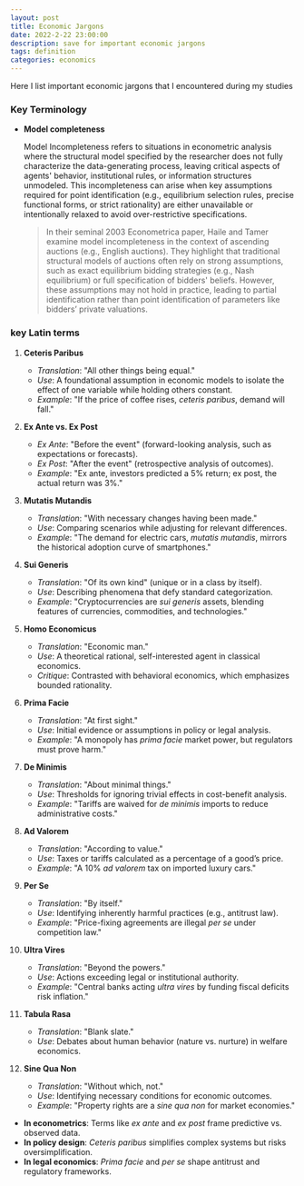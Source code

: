 ```yaml
---
layout: post
title: Economic Jargons
date: 2022-2-22 23:00:00 
description: save for important economic jargons
tags: definition
categories: economics
---
```


Here I list important economic jargons that I encountered during my studies 

### Key Terminology

- **Model completeness**

	Model Incompleteness refers to situations in econometric analysis where the structural model specified by the researcher does not fully characterize the data-generating process, leaving critical aspects of agents' behavior, institutional rules, or information structures unmodeled. This incompleteness can arise when key assumptions required for point identification (e.g., equilibrium selection rules, precise functional forms, or strict rationality) are either unavailable or intentionally relaxed to avoid over-restrictive specifications.
    
	> In their seminal 2003 Econometrica paper, Haile and Tamer examine model incompleteness in the context of ascending auctions (e.g., English auctions). They highlight that traditional structural models of auctions often rely on strong assumptions, such as exact equilibrium bidding strategies (e.g., Nash equilibrium) or full specification of bidders' beliefs. However, these assumptions may not hold in practice, leading to partial identification rather than point identification of parameters like bidders’ private valuations.
    
### key Latin terms 

1. **Ceteris Paribus**  
   - *Translation*: "All other things being equal."  
   - *Use*: A foundational assumption in economic models to isolate the effect of one variable while holding others constant.  
   - *Example*: "If the price of coffee rises, *ceteris paribus*, demand will fall."  

2. **Ex Ante vs. Ex Post**  
   - *Ex Ante*: "Before the event" (forward-looking analysis, such as expectations or forecasts).  
   - *Ex Post*: "After the event" (retrospective analysis of outcomes).  
   - *Example*: "Ex ante, investors predicted a 5% return; ex post, the actual return was 3%."  

3. **Mutatis Mutandis**  
   - *Translation*: "With necessary changes having been made."  
   - *Use*: Comparing scenarios while adjusting for relevant differences.  
   - *Example*: "The demand for electric cars, *mutatis mutandis*, mirrors the historical adoption curve of smartphones."  

4. **Sui Generis**  
   - *Translation*: "Of its own kind" (unique or in a class by itself).  
   - *Use*: Describing phenomena that defy standard categorization.  
   - *Example*: "Cryptocurrencies are *sui generis* assets, blending features of currencies, commodities, and technologies."  


5. **Homo Economicus**  
   - *Translation*: "Economic man."  
   - *Use*: A theoretical rational, self-interested agent in classical economics.  
   - *Critique*: Contrasted with behavioral economics, which emphasizes bounded rationality.  

6. **Prima Facie**  
   - *Translation*: "At first sight."  
   - *Use*: Initial evidence or assumptions in policy or legal analysis.  
   - *Example*: "A monopoly has *prima facie* market power, but regulators must prove harm."  

7. **De Minimis**  
   - *Translation*: "About minimal things."  
   - *Use*: Thresholds for ignoring trivial effects in cost-benefit analysis.  
   - *Example*: "Tariffs are waived for *de minimis* imports to reduce administrative costs."  

8. **Ad Valorem**  
   - *Translation*: "According to value."  
   - *Use*: Taxes or tariffs calculated as a percentage of a good’s price.  
   - *Example*: "A 10% *ad valorem* tax on imported luxury cars."  

9. **Per Se**  
   - *Translation*: "By itself."  
   - *Use*: Identifying inherently harmful practices (e.g., antitrust law).  
   - *Example*: "Price-fixing agreements are illegal *per se* under competition law."  

10. **Ultra Vires**  
    - *Translation*: "Beyond the powers."  
    - *Use*: Actions exceeding legal or institutional authority.  
    - *Example*: "Central banks acting *ultra vires* by funding fiscal deficits risk inflation."  


11. **Tabula Rasa**  
    - *Translation*: "Blank slate."  
    - *Use*: Debates about human behavior (nature vs. nurture) in welfare economics.  

12. **Sine Qua Non**  
    - *Translation*: "Without which, not."  
    - *Use*: Identifying necessary conditions for economic outcomes.  
    - *Example*: "Property rights are a *sine qua non* for market economies."  


- **In econometrics**: Terms like *ex ante* and *ex post* frame predictive vs. observed data.  
- **In policy design**: *Ceteris paribus* simplifies complex systems but risks oversimplification.  
- **In legal economics**: *Prima facie* and *per se* shape antitrust and regulatory frameworks.

